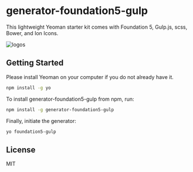 # generator-foundation5-gulp

This lightweight Yeoman starter kit comes with Foundation 5, Gulp.js, scss, Bower, and Ion Icons.

![logos](http://trippruitt.com/logos_yeoman_generator.png)

## Getting Started

Please install Yeoman on your computer if you do not already have it.

```bash
npm install -g yo
```

To install generator-foundation5-gulp from npm, run:

```bash
npm install -g generator-foundation5-gulp
```

Finally, initiate the generator:

```bash
yo foundation5-gulp
```

## License

MIT

